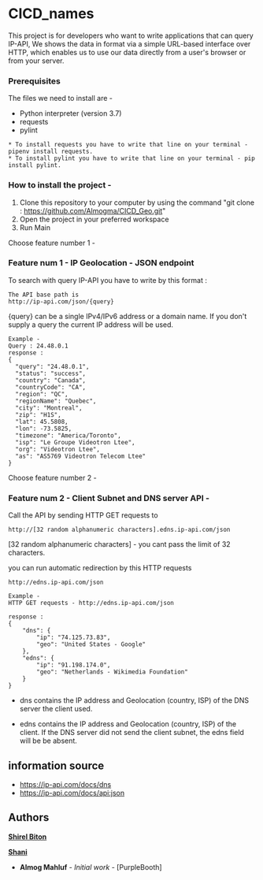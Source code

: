 # CICD_names

This project is for developers who want to write applications that can query IP-API,
We shows the data in format via a simple URL-based interface over HTTP, which enables us to use our data directly from a user's browser or from your server.

### Prerequisites

The files we need to install are -
* Python interpreter (version 3.7)
* requests
* pylint

```
* To install requests you have to write that line on your terminal - pipenv install requests.
* To install pylint you have to write that line on your terminal - pip install pylint.
```
### How to install the project - 
1. Clone this repository to your computer by using the command "git clone : https://github.com/Almogma/CICD_Geo.git" 
2. Open the project in your preferred workspace
3. Run Main

Choose feature number 1 -

### Feature num 1 - IP Geolocation - JSON endpoint 

To search with query IP-API you have to write by this format : 
```
The API base path is
http://ip-api.com/json/{query}
```
{query} can be a single IPv4/IPv6 address or a domain name. If you don't supply a query the current IP address will be used.


```
Example - 
Query : 24.48.0.1
response : 
{
  "query": "24.48.0.1",
  "status": "success",
  "country": "Canada",
  "countryCode": "CA",
  "region": "QC",
  "regionName": "Quebec",
  "city": "Montreal",
  "zip": "H1S",
  "lat": 45.5808,
  "lon": -73.5825,
  "timezone": "America/Toronto",
  "isp": "Le Groupe Videotron Ltee",
  "org": "Videotron Ltee",
  "as": "AS5769 Videotron Telecom Ltee"
}
```

Choose feature number 2 -

### Feature num 2 - Client Subnet and DNS server API -  

Call the API by sending HTTP GET requests to
```
http://[32 random alphanumeric characters].edns.ip-api.com/json
```
[32 random alphanumeric characters] - you cant pass the limit of 32 characters.

you can run automatic redirection by this HTTP requests 

```
http://edns.ip-api.com/json
```

```
Example - 
HTTP GET requests - http://edns.ip-api.com/json

response : 
{
    "dns": {
        "ip": "74.125.73.83",
        "geo": "United States - Google"
    },
    "edns": {
        "ip": "91.198.174.0",
        "geo": "Netherlands - Wikimedia Foundation"
    }
}
```

* dns contains the IP address and Geolocation (country, ISP) of the DNS server the client used.

* edns contains the IP address and Geolocation (country, ISP) of the client. If the DNS server did not send the client subnet, the edns field will be be absent.

## information source

* https://ip-api.com/docs/dns
* https://ip-api.com/docs/api:json

## Authors

**[Shirel Biton](https://github.com/shirelBiton)** 

**[Shani](https://github.com/AlodsGabbay)** 

* **Almog Mahluf** - *Initial work* - [PurpleBooth]
